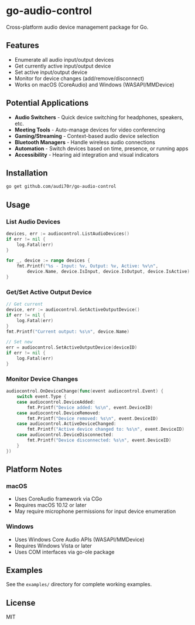 # go-audio-control

Cross-platform audio device management package for Go.

## Features

- Enumerate all audio input/output devices
- Get currently active input/output device
- Set active input/output device
- Monitor for device changes (add/remove/disconnect)
- Works on macOS (CoreAudio) and Windows (WASAPI/MMDevice)

## Potential Applications

- **Audio Switchers** - Quick device switching for headphones, speakers, etc.
- **Meeting Tools** - Auto-manage devices for video conferencing
- **Gaming/Streaming** - Context-based audio device selection
- **Bluetooth Managers** - Handle wireless audio connections
- **Automation** - Switch devices based on time, presence, or running apps
- **Accessibility** - Hearing aid integration and visual indicators

## Installation

```bash
go get github.com/audi70r/go-audio-control
```

## Usage

### List Audio Devices

```go
devices, err := audiocontrol.ListAudioDevices()
if err != nil {
    log.Fatal(err)
}

for _, device := range devices {
    fmt.Printf("%s - Input: %v, Output: %v, Active: %v\n",
        device.Name, device.IsInput, device.IsOutput, device.IsActive)
}
```

### Get/Set Active Output Device

```go
// Get current
device, err := audiocontrol.GetActiveOutputDevice()
if err != nil {
    log.Fatal(err)
}
fmt.Printf("Current output: %s\n", device.Name)

// Set new
err = audiocontrol.SetActiveOutputDevice(deviceID)
if err != nil {
    log.Fatal(err)
}
```

### Monitor Device Changes

```go
audiocontrol.OnDeviceChange(func(event audiocontrol.Event) {
    switch event.Type {
    case audiocontrol.DeviceAdded:
        fmt.Printf("Device added: %s\n", event.DeviceID)
    case audiocontrol.DeviceRemoved:
        fmt.Printf("Device removed: %s\n", event.DeviceID)
    case audiocontrol.ActiveDeviceChanged:
        fmt.Printf("Active device changed to: %s\n", event.DeviceID)
    case audiocontrol.DeviceDisconnected:
        fmt.Printf("Device disconnected: %s\n", event.DeviceID)
    }
})
```

## Platform Notes

### macOS
- Uses CoreAudio framework via CGo
- Requires macOS 10.12 or later
- May require microphone permissions for input device enumeration

### Windows
- Uses Windows Core Audio APIs (WASAPI/MMDevice)
- Requires Windows Vista or later
- Uses COM interfaces via go-ole package

## Examples

See the `examples/` directory for complete working examples.

## License

MIT